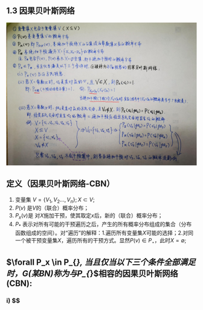 ## 1.3 因果贝叶斯网络

![贝叶斯网络定义](Definition%201.3.1%20Causal%20Bayesian%20Network.jpg)

## 定义（因果贝叶斯网络-CBN）
1. 变量集 $V=\{V_1,V_2...,V_n\}; X\subset V;$
2. $P(v)$ 是$V$的（联合）概率分布；
3. $P_x(v)$是 对$X$施加干预，使其取定$x$后，新的（联合）概率分布；
4. $P_{*}$ 表示对所有可能的干预遍历之后，产生的所有概率分布组成的集合（分布函数组成的空间）。对“遍历”的解释：1.遍历所有变量集$X$可能的选择；2.对同一个被干预变量集$X$，遍历所有的干预方式。显然$P(v)\in P_{\star}$，此时$X=\emptyset$;

## $\forall P_x \in P_{*}, $当且仅当以下三个条件全部满足时，G(某 BN)称为与$P_{*}$相容的因果贝叶斯网络(CBN):
### i) $$
